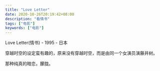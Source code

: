 ```yaml
---
title: "Love Letter"
date: 2020-10-26T20:19:42+08:00
description: "看情书"
tags: ["电影"]
keywords: ["电影"]
---
```


Love Letter(情书) - 1995 - 日本

穿越时空的设定蛮有趣的，原来没有穿越时空，而是由同一个女演员演藤井树。

那种纯真的暗恋，朦胧。
